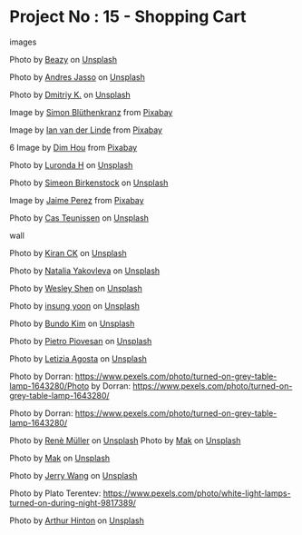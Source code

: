 # Project No : 15 - Shopping Cart

images

Photo by <a href="https://unsplash.com/fr/@beazy?utm_source=unsplash&utm_medium=referral&utm_content=creditCopyText">Beazy</a> on <a href="https://unsplash.com/photos/toX2sYnycCw?utm_source=unsplash&utm_medium=referral&utm_content=creditCopyText">Unsplash</a>

Photo by <a href="https://unsplash.com/es/@andresjasso?utm_source=unsplash&utm_medium=referral&utm_content=creditCopyText">Andres Jasso</a> on <a href="https://unsplash.com/photos/DR_A_zDkPHQ?utm_source=unsplash&utm_medium=referral&utm_content=creditCopyText">Unsplash</a>

Photo by <a href="https://unsplash.com/@fiwol?utm_source=unsplash&utm_medium=referral&utm_content=creditCopyText">Dmitriy K.</a> on <a href="https://unsplash.com/photos/iCcyQWHv4hA?utm_source=unsplash&utm_medium=referral&utm_content=creditCopyText">Unsplash</a>

Image by <a href="https://pixabay.com/users/simonprodl-143860/?utm_source=link-attribution&amp;utm_medium=referral&amp;utm_campaign=image&amp;utm_content=843461">Simon Blüthenkranz</a> from <a href="https://pixabay.com//?utm_source=link-attribution&amp;utm_medium=referral&amp;utm_campaign=image&amp;utm_content=843461">Pixabay</a>

Image by <a href="https://pixabay.com/users/ianvanderlinde-11469181/?utm_source=link-attribution&amp;utm_medium=referral&amp;utm_campaign=image&amp;utm_content=6571362">Ian van der Linde</a> from <a href="https://pixabay.com//?utm_source=link-attribution&amp;utm_medium=referral&amp;utm_campaign=image&amp;utm_content=6571362">Pixabay</a>

6 Image by <a href="https://pixabay.com/users/dimhou-5987327/?utm_source=link-attribution&amp;utm_medium=referral&amp;utm_campaign=image&amp;utm_content=4053962">Dim Hou</a> from <a href="https://pixabay.com//?utm_source=link-attribution&amp;utm_medium=referral&amp;utm_campaign=image&amp;utm_content=4053962">Pixabay</a>

Photo by <a href="https://unsplash.com/@luronda_hege?utm_source=unsplash&utm_medium=referral&utm_content=creditCopyText">Luronda H</a> on <a href="https://unsplash.com/photos/cHvZrkJrWbA?utm_source=unsplash&utm_medium=referral&utm_content=creditCopyText">Unsplash</a>

Photo by <a href="https://unsplash.com/ja/@simeonbirkenstock?utm_source=unsplash&utm_medium=referral&utm_content=creditCopyText">Simeon Birkenstock</a> on <a href="https://unsplash.com/photos/voO7hG54U90?utm_source=unsplash&utm_medium=referral&utm_content=creditCopyText">Unsplash</a>

Image by <a href="https://pixabay.com/users/futuremoon-1532200/?utm_source=link-attribution&amp;utm_medium=referral&amp;utm_campaign=image&amp;utm_content=7578025">Jaime Perez</a> from <a href="https://pixabay.com//?utm_source=link-attribution&amp;utm_medium=referral&amp;utm_campaign=image&amp;utm_content=7578025">Pixabay</a>

Photo by <a href="https://unsplash.com/@casteunissen?utm_source=unsplash&utm_medium=referral&utm_content=creditCopyText">Cas Teunissen</a> on <a href="https://unsplash.com/photos/qXlY4GcfdeE?utm_source=unsplash&utm_medium=referral&utm_content=creditCopyText">Unsplash</a>

wall

Photo by <a href="https://unsplash.com/@kiranck123?utm_source=unsplash&utm_medium=referral&utm_content=creditCopyText">Kiran CK</a> on <a href="https://unsplash.com/photos/6hhPFXpuoWQ?utm_source=unsplash&utm_medium=referral&utm_content=creditCopyText">Unsplash</a>

Photo by <a href="https://unsplash.com/@foxfox?utm_source=unsplash&utm_medium=referral&utm_content=creditCopyText">Natalia Yakovleva</a> on <a href="https://unsplash.com/photos/NMtyjqXdi0k?utm_source=unsplash&utm_medium=referral&utm_content=creditCopyText">Unsplash</a>

Photo by <a href="https://unsplash.com/@wesleyshen?utm_source=unsplash&utm_medium=referral&utm_content=creditCopyText">Wesley Shen</a> on <a href="https://unsplash.com/photos/fEHErnpK1Y8?utm_source=unsplash&utm_medium=referral&utm_content=creditCopyText">Unsplash</a>

Photo by <a href="https://unsplash.com/@insungyoon?utm_source=unsplash&utm_medium=referral&utm_content=creditCopyText">insung yoon</a> on <a href="https://unsplash.com/photos/-yLHx_Qm-lo?utm_source=unsplash&utm_medium=referral&utm_content=creditCopyText">Unsplash</a>

Photo by <a href="https://unsplash.com/fr/@bundo?utm_source=unsplash&utm_medium=referral&utm_content=creditCopyText">Bundo Kim</a> on <a href="https://unsplash.com/photos/IStZpF3ZeiQ?utm_source=unsplash&utm_medium=referral&utm_content=creditCopyText">Unsplash</a>

Photo by <a href="https://unsplash.com/@pie06tro?utm_source=unsplash&utm_medium=referral&utm_content=creditCopyText">Pietro Piovesan</a> on <a href="https://unsplash.com/photos/9UR3Zafm328?utm_source=unsplash&utm_medium=referral&utm_content=creditCopyText">Unsplash</a>

Photo by <a href="https://unsplash.com/@adnonda?utm_source=unsplash&utm_medium=referral&utm_content=creditCopyText">Letizia Agosta</a> on <a href="https://unsplash.com/photos/BAlId0HSOdM?utm_source=unsplash&utm_medium=referral&utm_content=creditCopyText">Unsplash</a>

Photo by Dorran: https://www.pexels.com/photo/turned-on-grey-table-lamp-1643280/Photo by Dorran: https://www.pexels.com/photo/turned-on-grey-table-lamp-1643280/

Photo by Dorran: https://www.pexels.com/photo/turned-on-grey-table-lamp-1643280/

Photo by <a href="https://unsplash.com/ja/@lumachrome?utm_source=unsplash&utm_medium=referral&utm_content=creditCopyText">Renè Müller</a> on <a href="https://unsplash.com/photos/0dOKtrTX0Yc?utm_source=unsplash&utm_medium=referral&utm_content=creditCopyText">Unsplash</a>
Photo by <a href="https://unsplash.com/@mak_jp?utm_source=unsplash&utm_medium=referral&utm_content=creditCopyText">Mak</a> on <a href="https://unsplash.com/photos/Sy_qwu-7n2I?utm_source=unsplash&utm_medium=referral&utm_content=creditCopyText">Unsplash</a>

Photo by <a href="https://unsplash.com/@mak_jp?utm_source=unsplash&utm_medium=referral&utm_content=creditCopyText">Mak</a> on <a href="https://unsplash.com/photos/Sy_qwu-7n2I?utm_source=unsplash&utm_medium=referral&utm_content=creditCopyText">Unsplash</a>

Photo by <a href="https://unsplash.com/@jerry_318?utm_source=unsplash&utm_medium=referral&utm_content=creditCopyText">Jerry Wang</a> on <a href="https://unsplash.com/photos/If31FcfN_HM?utm_source=unsplash&utm_medium=referral&utm_content=creditCopyText">Unsplash</a>

Photo by Plato Terentev: https://www.pexels.com/photo/white-light-lamps-turned-on-during-night-9817389/

Photo by <a href="https://unsplash.com/ko/@rt_hints?utm_source=unsplash&utm_medium=referral&utm_content=creditCopyText">Arthur Hinton</a> on <a href="https://unsplash.com/photos/hAZotfko0xY?utm_source=unsplash&utm_medium=referral&utm_content=creditCopyText">Unsplash</a>
